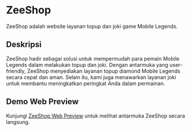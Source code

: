 # ZeeShop

ZeeShop adalah website layanan topup dan joki game Mobile Legends.

## Deskripsi

ZeeShop hadir sebagai solusi untuk mempermudah para pemain Mobile Legends dalam melakukan topup dan joki. Dengan antarmuka yang user-friendly, ZeeShop menyediakan layanan topup diamond Mobile Legends secara cepat dan aman. Selain itu, kami juga menawarkan layanan joki untuk membantu meningkatkan peringkat Anda dalam permainan.

## Demo Web Preview

Kunjungi [ZeeShop Web Preview](#) untuk melihat antarmuka ZeeShop secara langsung.
